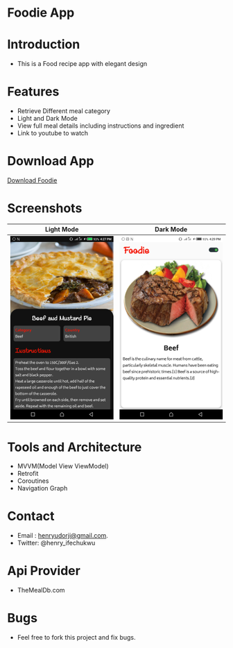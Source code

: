 # Foodie App

# Introduction
- This is a Food recipe app with elegant design

# Features
- Retrieve Different meal category
- Light and Dark Mode
- View full meal details including instructions and ingredient
- Link to youtube to watch

# Download App
<p><a href="app/release/app-release.apk">Download Foodie</a></p>

# Screenshots
|Light Mode|Dark Mode|
|---|---|
|![Image1](images/Screenshot_20210312-162800.png)|![Image1](images/Screenshot_20210312-162928.png)|

# Tools and Architecture
- MVVM(Model View ViewModel)
- Retrofit
- Coroutines
- Navigation Graph

# Contact 
- Email : henryudorji@gmail.com.</b>
- Twitter: @henry_ifechukwu

# Api Provider 
- TheMealDb.com

# Bugs
- Feel free to fork this project and fix bugs.